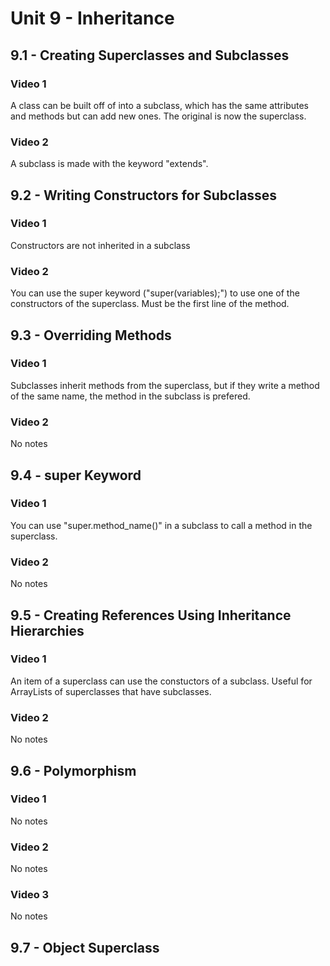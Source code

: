 # Unit 9 - Inheritance

## 9.1 - Creating Superclasses and Subclasses
### Video 1
A class can be built off of into a subclass, which has the same attributes and methods but can add new ones. The original is now the superclass.
### Video 2
A subclass is made with the keyword "extends".
## 9.2 - Writing Constructors for Subclasses
### Video 1
Constructors are not inherited in a subclass
### Video 2
You can use the super keyword ("super(variables);") to use one of the constructors of the superclass. Must be the first line of the method.
## 9.3 - Overriding Methods
### Video 1
Subclasses inherit methods from the superclass, but if they write a method of the same name, the method in the subclass is prefered.
### Video 2
No notes
## 9.4 - super Keyword
### Video 1
You can use "super.method_name()" in a subclass to call a method in the superclass.
### Video 2
No notes
## 9.5 - Creating References Using Inheritance Hierarchies
### Video 1
An item of a superclass can use the constuctors of a subclass. Useful for ArrayLists of superclasses that have subclasses.
### Video 2
No notes
## 9.6 - Polymorphism
### Video 1
No notes
### Video 2
No notes
### Video 3
No notes
## 9.7 - Object Superclass
